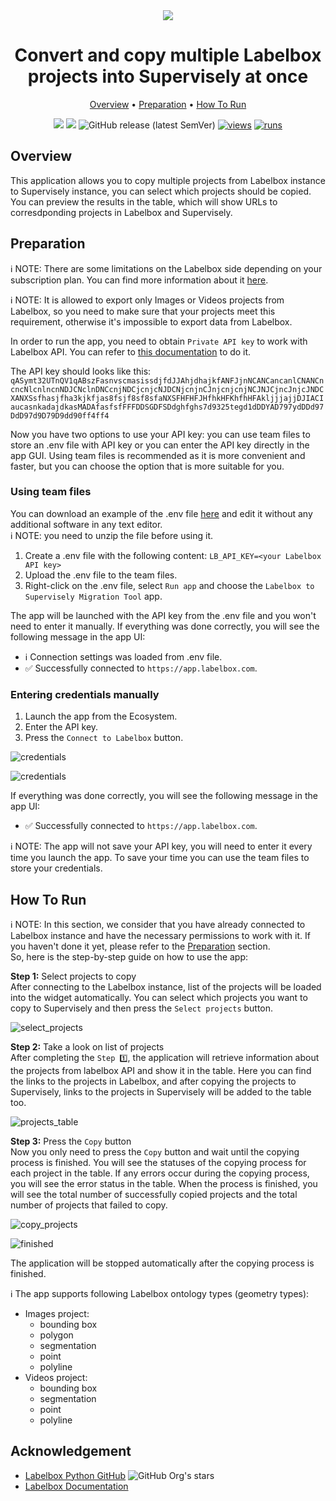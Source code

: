 <div align="center" markdown>
<img src="https://github.com/supervisely-ecosystem/labelbox-to-sly/assets/79905215/1ababed7-1960-43f4-91f0-c35ec68b34ad"/>

# Convert and copy multiple Labelbox projects into Supervisely at once

<p align="center">
  <a href="#Overview">Overview</a> •
  <a href="#Preparation">Preparation</a> •
  <a href="#How-To-Run">How To Run</a>
</p>

[![](https://img.shields.io/badge/supervisely-ecosystem-brightgreen)](https://ecosystem.supervise.ly/apps/supervisely-ecosystem/labelbox-to-sly)
[![](https://img.shields.io/badge/slack-chat-green.svg?logo=slack)](https://supervise.ly/slack)
![GitHub release (latest SemVer)](https://img.shields.io/github/v/release/supervisely-ecosystem/labelbox-to-sly)
[![views](https://app.supervise.ly/img/badges/views/supervisely-ecosystem/labelbox-to-sly.png)](https://supervise.ly)
[![runs](https://app.supervise.ly/img/badges/runs/supervisely-ecosystem/labelbox-to-sly.png)](https://supervise.ly)

</div>

## Overview

This application allows you to copy multiple projects from Labelbox instance to Supervisely instance, you can select which projects should be copied. You can preview the results in the table, which will show URLs to corresdponding projects in Labelbox and Supervisely.<br>

## Preparation

ℹ️ NOTE: There are some limitations on the Labelbox side depending on your subscription plan. You can find more information about it [here](https://docs.labelbox.com/docs/limits).

ℹ️ NOTE: It is allowed to export only Images or Videos projects from Labelbox, so you need to make sure that your projects meet this requirement, otherwise it's impossible to export data from Labelbox.

In order to run the app, you need to obtain `Private API key` to work with Labelbox API. You can refer to [this documentation](https://docs.labelbox.com/reference/create-api-key) to do it.

The API key should looks like this: `qASymt32UTnQV1qABszFasnvscmasissdjfdJJAhjdhajkfANFJjnNCANCancanlCNANCncncNlcnlncnNDJCNclnDNCcnjNDCjcnjcNJDCNjcnjnCJnjcnjcnjNCJNJCjncJnjcJNDCXANXSsfhasjfha3kjkfjas8fsjf8sf8sfaNXSFHFHFJHfhkHFKhfhHFAkljjjajjDJIACIaucasnkadajdkasMADAfasfsfFFFDDSGDFSDdghfghs7d9325tegd1dDDYAD797ydDDd97DdD97d9D79D9dd90ff4ff4`

Now you have two options to use your API key: you can use team files to store an .env file with API key or you can enter the API key directly in the app GUI. Using team files is recommended as it is more convenient and faster, but you can choose the option that is more suitable for you.

### Using team files

You can download an example of the .env file [here](https://github.com/supervisely-ecosystem/labelbox-to-sly/files/13227776/labelbox.env.zip) and edit it without any additional software in any text editor.<br>
ℹ️ NOTE: you need to unzip the file before using it.<br>

1. Create a .env file with the following content:
   `LB_API_KEY=<your Labelbox API key>`
2. Upload the .env file to the team files.
3. Right-click on the .env file, select `Run app` and choose the `Labelbox to Supervisely Migration Tool` app.

The app will be launched with the API key from the .env file and you won't need to enter it manually.
If everything was done correctly, you will see the following message in the app UI:

- ℹ️ Connection settings was loaded from .env file.
- ✅ Successfully connected to `https://app.labelbox.com`.

### Entering credentials manually

1. Launch the app from the Ecosystem.
2. Enter the API key.
3. Press the `Connect to Labelbox` button.

![credentials](https://github.com/supervisely-ecosystem/labelbox-to-sly/assets/79905215/a14ec953-37a1-42b7-9dde-cc73fe5a84d9)<br>

![credentials](https://github.com/supervisely-ecosystem/labelbox-to-sly/assets/79905215/82df4cc9-0b15-4081-9d65-6f508eadffa2)

If everything was done correctly, you will see the following message in the app UI:

- ✅ Successfully connected to `https://app.labelbox.com`.<br>

ℹ️ NOTE: The app will not save your API key, you will need to enter it every time you launch the app. To save your time you can use the team files to store your credentials.

## How To Run

ℹ️ NOTE: In this section, we consider that you have already connected to Labelbox instance and have the necessary permissions to work with it. If you haven't done it yet, please refer to the [Preparation](#Preparation) section.<br>
So, here is the step-by-step guide on how to use the app:

**Step 1:** Select projects to copy<br>
After connecting to the Labelbox instance, list of the projects will be loaded into the widget automatically. You can select which projects you want to copy to Supervisely and then press the `Select projects` button.<br>

![select_projects](https://github.com/supervisely-ecosystem/labelbox-to-sly/assets/79905215/304bd682-829e-4f03-9692-f3487bef2059)

**Step 2:** Take a look on list of projects<br>
After completing the `Step 1️⃣`, the application will retrieve information about the projects from labelbox API and show it in the table. Here you can find the links to the projects in Labelbox, and after copying the projects to Supervisely, links to the projects in Supervisely will be added to the table too.<br>

![projects_table](https://github.com/supervisely-ecosystem/labelbox-to-sly/assets/79905215/72cbbf1f-3881-41e5-95d6-96c193bfe2b6)<br>


**Step 3:** Press the `Copy` button<br>
Now you only need to press the `Copy` button and wait until the copying process is finished. You will see the statuses of the copying process for each project in the table. If any errors occur during the copying process, you will see the error status in the table. When the process is finished, you will see the total number of successfully copied projects and the total number of projects that failed to copy.<br>

![copy_projects](https://github.com/supervisely-ecosystem/labelbox-to-sly/assets/79905215/5b18d76d-cd62-4d92-b19a-c32f080b4e2c)<br>

![finished](https://github.com/supervisely-ecosystem/labelbox-to-sly/assets/79905215/374832b4-7394-4181-bc9d-7d3fbdad2377)<br>

The application will be stopped automatically after the copying process is finished.<br>

ℹ️ The app supports following Labelbox ontology types (geometry types):
- Images project:
    - bounding box
    - polygon
    - segmentation
    - point
    - polyline
- Videos project:
    - bounding box
    - segmentation
    - point
    - polyline

## Acknowledgement

- [Labelbox Python GitHub](https://github.com/Labelbox/labelbox-python) ![GitHub Org's stars](https://img.shields.io/github/stars/Labelbox/labelbox-python?style=social)
- [Labelbox Documentation](https://docs.labelbox.com/)
